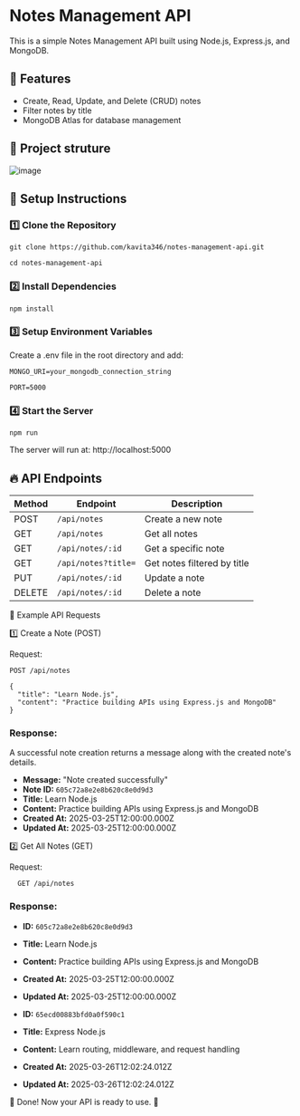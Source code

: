 # Notes Management API

This is a simple Notes Management API built using Node.js, Express.js, and MongoDB.

## 📌 Features
- Create, Read, Update, and Delete (CRUD) notes
- Filter notes by title
- MongoDB Atlas for database management

## 🚀 Project struture
![image](https://github.com/user-attachments/assets/195c44f9-4c80-4cf7-9bcf-f8e84e8d9952)


## 🚀 Setup Instructions

### 1️⃣ Clone the Repository
```
git clone https://github.com/kavita346/notes-management-api.git
```
```
cd notes-management-api
```
### 2️⃣ Install Dependencies
```
npm install
```
### 3️⃣ Setup Environment Variables
Create a .env file in the root directory and add:
```
MONGO_URI=your_mongodb_connection_string

PORT=5000
```

### 4️⃣ Start the Server
```
npm run 
```
The server will run at: http://localhost:5000

## 🔥 API Endpoints

| Method | Endpoint            | Description                       |
|--------|---------------------|-----------------------------------|
| POST   | `/api/notes`        | Create a new note                 |
| GET    | `/api/notes`        | Get all notes                     |
| GET    | `/api/notes/:id`    | Get a specific note               |
| GET    | `/api/notes?title=` | Get notes filtered by title       |
| PUT    | `/api/notes/:id`    | Update a note                     |
| DELETE | `/api/notes/:id`    | Delete a note                     |

📌 Example API Requests

1️⃣ Create a Note (POST)

Request:
   
   ```
   POST /api/notes
   ```
```
{
  "title": "Learn Node.js",
  "content": "Practice building APIs using Express.js and MongoDB"
}
```

###  Response:
A successful note creation returns a message along with the created note's details.

- **Message:** "Note created successfully"
- **Note ID:** `605c72a8e2e8b620c8e0d9d3`
- **Title:** Learn Node.js
- **Content:** Practice building APIs using Express.js and MongoDB
- **Created At:** 2025-03-25T12:00:00.000Z
- **Updated At:** 2025-03-25T12:00:00.000Z


2️⃣ Get All Notes (GET)

Request:

```
  GET /api/notes
```
###  Response:

- **ID:** `605c72a8e2e8b620c8e0d9d3`
- **Title:** Learn Node.js
- **Content:** Practice building APIs using Express.js and MongoDB
- **Created At:** 2025-03-25T12:00:00.000Z
- **Updated At:** 2025-03-25T12:00:00.000Z

- **ID:** `65ecd00883bfd0a0f590c1`
- **Title:** Express Node.js
- **Content:**  Learn routing, middleware, and request handling
- **Created At:** 2025-03-26T12:02:24.012Z
- **Updated At:** 2025-03-26T12:02:24.012Z 

🎯 Done! Now your API is ready to use. 🚀




